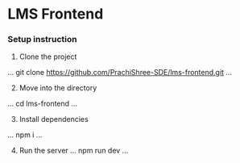 # LMS Frontend

### Setup instruction

1. Clone the project

...
    git clone https://github.com/PrachiShree-SDE/lms-frontend.git
...

2. Move into the directory

...
    cd lms-frontend
...

3. Install dependencies

...
    npm i 
...

4. Run the server
...
npm run dev
...


